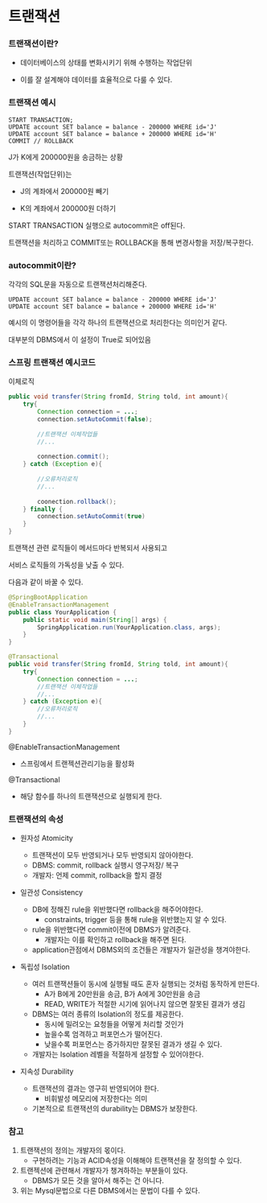 # 트랜잭션

### 트랜잭션이란?

- 데이터베이스의 상태를 변화시키기 위해 수행하는 작업단위

- 이를 잘 설계해야 데이터를 효율적으로 다룰 수 있다.



### 트랜잭션 예시

```mysql
START TRANSACTION;
UPDATE account SET balance = balance - 200000 WHERE id='J'
UPDATE account SET balance = balance + 200000 WHERE id='H'
COMMIT // ROLLBACK
```

J가 K에게 200000원을 송금하는 상황

트랜잭션(작업단위)는

- J의 계좌에서 200000원 빼기

- K의 계좌에서 200000원 더하기



START TRANSACTION 실행으로 autocommit은 off된다.

트랜잭션을 처리하고 COMMIT또는 ROLLBACK을 통해 변경사항을 저장/복구한다.



### autocommit이란?

각각의 SQL문을 자동으로 트랜잭션처리해준다.



```mysql
UPDATE account SET balance = balance - 200000 WHERE id='J'
UPDATE account SET balance = balance + 200000 WHERE id='H'
```

예시의 이 명령어들을 각각 하나의 트랜잭션으로 처리한다는 의미인거 같다.

대부분의 DBMS에서 이 설정이 True로 되어있음





### 스프링 트랜잭션 예시코드

이체로직

```java
public void transfer(String fromId, String told, int amount){
    try{
        Connection connection = ...;		
        connection.setAutoCommit(false);	
        
        //트랜잭션 이체작업들
        //...
        
        connection.commit();
    } catch (Exception e){
        
        //오류처리로직
        //...
        
        coonection.rollback();
    } finally {
        connection.setAutoCommit(true)
    }
}
```

트랜잭션 관련 로직들이 메서드마다 반복되서 사용되고

서비스 로직들의 가독성을 낮출 수 있다.



다음과 같이 바꿀 수 있다.

```java
@SpringBootApplication
@EnableTransactionManagement
public class YourApplication {
    public static void main(String[] args) {
        SpringApplication.run(YourApplication.class, args);
    }
}
```

```java
@Transactional
public void transfer(String fromId, String told, int amount){
    try{
        Connection connection = ...;		
        //트랜잭션 이체작업들
        //...
    } catch (Exception e){
        //오류처리로직
        //...    
    } 
}
```

@EnableTransactionManagement

- 스프링에서 트랜젝션관리기능을 활성화

@Transactional

- 해당 함수를 하나의 트랜잭션으로 실행되게 한다.



### 트랜잭션의 속성

- 원자성 Atomicity
  - 트랜잭션이 모두 반영되거나 모두 반영되지 않아야한다.
  - DBMS: commit, rollback 실행시 영구저장/ 복구
  - 개발자: 언제 commit, rollback을 할지 결정



- 일관성 Consistency
  - DB에 정해진 rule을 위반했다면 rollback을 해주어야한다.
    - constraints, trigger 등을 통해 rule을 위반했는지 알 수 있다.
  - rule을 위반했다면 commit이전에 DBMS가 알려준다.
    - 개발자는 이를 확인하고 rollback을 해주면 된다.
  - application관점에서 DBMS외의 조건들은 개발자가 일관성을 챙겨야한다.



- 독립성 Isolation
  - 여러 트랜잭션들이 동시에 실행될 때도 혼자 실행되는 것처럼 동작하게 만든다.
    - A가 B에게 20만원을 송금, B가 A에게 30만원을 송금
    - READ, WRITE가 적절한 시기에 읽어나지 않으면 잘못된 결과가 생김
  - DBMS는 여러 종류의 Isolation의 정도를 제공한다.
    - 동시에 밀려오는 요청들을 어떻게 처리할 것인가
    - 높을수록 엄격하고 퍼포먼스가 떨어진다.
    - 낮을수록 퍼포먼스는 증가하지만 잘못된 결과가 생길 수 있다.
  - 개발자는 Isolation 레벨을 적절하게 설정할 수 있어야한다.



- 지속성 Durability
  - 트랜잭션의 결과는 영구히 반영되어야 한다.
    - 비휘발성 메모리에 저장한다는 의미
  - 기본적으로 트랜잭션의 durability는 DBMS가 보장한다.



### 참고

1. 트랜잭션의 정의는 개발자의 몫이다.
   - 구현하려는 기능과 ACID속성을 이해해야 트랜잭션을 잘 정의할 수 있다.
2. 트랜젝션에 관련해서 개발자가 챙겨하하는 부분들이 있다.
   - DBMS가 모든 것을 알아서 해주는 건 아니다.
3. 위는 Mysql문법으로 다른 DBMS에서는 문법이 다를 수 있다.